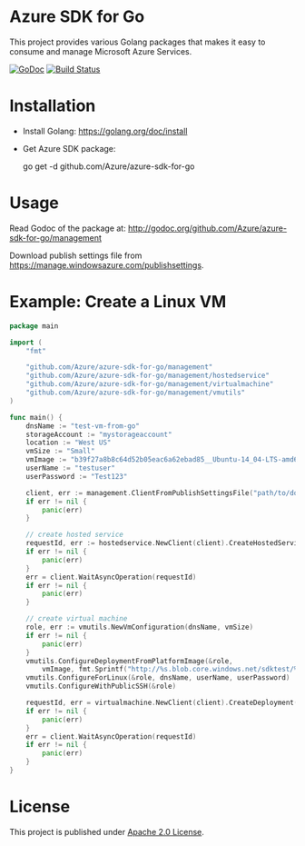 # Azure SDK for Go
This project provides various Golang packages that makes it easy to consume and manage
Microsoft Azure Services.

[![GoDoc](https://godoc.org/github.com/Azure/azure-sdk-for-go?status.svg)](https://godoc.org/github.com/Azure/azure-sdk-for-go) [![Build Status](https://travis-ci.org/Azure/azure-sdk-for-go.svg?branch=master)](https://travis-ci.org/Azure/azure-sdk-for-go)

# Installation
- Install Golang: https://golang.org/doc/install
- Get Azure SDK package: 

    go get -d github.com/Azure/azure-sdk-for-go

# Usage

Read Godoc of the package at: http://godoc.org/github.com/Azure/azure-sdk-for-go/management

Download publish settings file from https://manage.windowsazure.com/publishsettings.

# Example: Create a Linux VM

```go
package main

import (
    "fmt"

    "github.com/Azure/azure-sdk-for-go/management"
    "github.com/Azure/azure-sdk-for-go/management/hostedservice"
    "github.com/Azure/azure-sdk-for-go/management/virtualmachine"
    "github.com/Azure/azure-sdk-for-go/management/vmutils"
)

func main() {
    dnsName := "test-vm-from-go"
    storageAccount := "mystorageaccount"
    location := "West US"
    vmSize := "Small"
    vmImage := "b39f27a8b8c64d52b05eac6a62ebad85__Ubuntu-14_04-LTS-amd64-server-20140724-en-us-30GB"
    userName := "testuser"
    userPassword := "Test123"

    client, err := management.ClientFromPublishSettingsFile("path/to/downloaded.publishsettings", "")
    if err != nil {
        panic(err)
    }

    // create hosted service
    requestId, err := hostedservice.NewClient(client).CreateHostedService(dnsName, location, "", dnsName, "")
    if err != nil {
        panic(err)
    }
    err = client.WaitAsyncOperation(requestId)
    if err != nil {
        panic(err)
    }

    // create virtual machine
    role, err := vmutils.NewVmConfiguration(dnsName, vmSize)
    if err != nil {
        panic(err)
    }
    vmutils.ConfigureDeploymentFromPlatformImage(&role,
        vmImage, fmt.Sprintf("http://%s.blob.core.windows.net/sdktest/%s.vhd", storageAccount, dnsName), "")
    vmutils.ConfigureForLinux(&role, dnsName, userName, userPassword)
    vmutils.ConfigureWithPublicSSH(&role)

    requestId, err = virtualmachine.NewClient(client).CreateDeployment(role, dnsName)
    if err != nil {
        panic(err)
    }
    err = client.WaitAsyncOperation(requestId)
    if err != nil {
        panic(err)
    }
}
```

# License

This project is published under [Apache 2.0 License](LICENSE).

